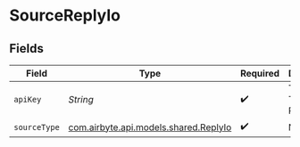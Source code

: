 # SourceReplyIo


## Fields

| Field                                                                   | Type                                                                    | Required                                                                | Description                                                             |
| ----------------------------------------------------------------------- | ----------------------------------------------------------------------- | ----------------------------------------------------------------------- | ----------------------------------------------------------------------- |
| `apiKey`                                                                | *String*                                                                | :heavy_check_mark:                                                      | The API Token for Reply                                                 |
| `sourceType`                                                            | [com.airbyte.api.models.shared.ReplyIo](../../models/shared/ReplyIo.md) | :heavy_check_mark:                                                      | N/A                                                                     |